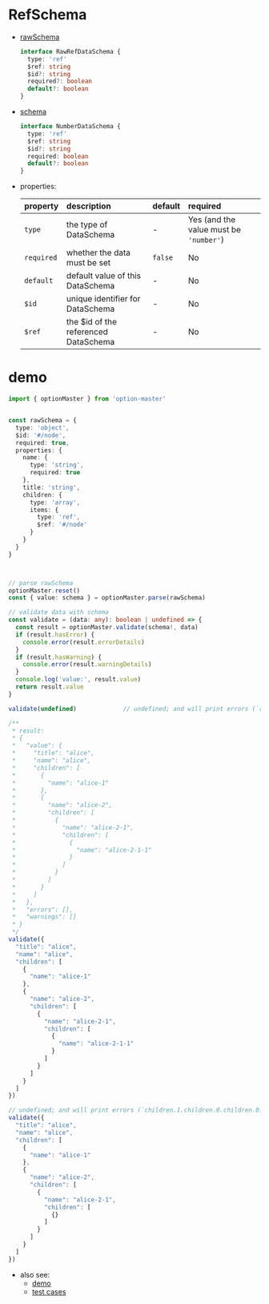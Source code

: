 # RefSchema
  * [rawSchema][]
    ```typescript
    interface RawRefDataSchema {
      type: 'ref'
      $ref: string
      $id?: string
      required?: boolean
      default?: boolean
    }
    ```

  * [schema][]
    ```typescript
    interface NumberDataSchema {
      type: 'ref'
      $ref: string
      $id?: string
      required: boolean
      default?: boolean
    }
    ```

  * properties:

     property           | description                           | default | required
    :-------------------|:--------------------------------------|:--------|:---------------------------------------
     `type`             | the type of DataSchema                | -       | Yes (and the value must be `'number'`)
     `required`         | whether the data must be set          | `false` | No
     `default`          | default value of this DataSchema      | -       | No
     `$id`              | unique identifier for DataSchema      | -       | No
     `$ref`             | the $id of the referenced DataSchema  | -       | No


# demo

  ```typescript
  import { optionMaster } from 'option-master'


  const rawSchema = {
    type: 'object',
    $id: '#/node',
    required: true,
    properties: {
      name: {
        type: 'string',
        required: true
      },
      title: 'string',
      children: {
        type: 'array',
        items: {
          type: 'ref',
          $ref: '#/node'
        }
      }
    }
  }



  // parse rawSchema
  optionMaster.reset()
  const { value: schema } = optionMaster.parse(rawSchema)

  // validate data with schema
  const validate = (data: any): boolean | undefined => {
    const result = optionMaster.validate(schema!, data)
    if (result.hasError) {
      console.error(result.errorDetails)
    }
    if (result.hasWarning) {
      console.error(result.warningDetails)
    }
    console.log('value:', result.value)
    return result.value
  }

  validate(undefined)             // undefined; and will print errors (`required` is not satisfied)

  /**
   * result:
   * {
   *   "value": {
   *     "title": "alice",
   *     "name": "alice",
   *     "children": [
   *       {
   *         "name": "alice-1"
   *       },
   *       {
   *         "name": "alice-2",
   *         "children": [
   *           {
   *             "name": "alice-2-1",
   *             "children": [
   *               {
   *                 "name": "alice-2-1-1"
   *               }
   *             ]
   *           }
   *         ]
   *       }
   *     ]
   *   },
   *   "errors": [],
   *   "warnings": []
   * }
   */
  validate({
    "title": "alice",
    "name": "alice",
    "children": [
      {
        "name": "alice-1"
      },
      {
        "name": "alice-2",
        "children": [
          {
            "name": "alice-2-1",
            "children": [
              {
                "name": "alice-2-1-1"
              }
            ]
          }
        ]
      }
    ]
  })

  // undefined; and will print errors (`children.1.children.0.children.0.name` is not satisfied)
  validate({
    "title": "alice",
    "name": "alice",
    "children": [
      {
        "name": "alice-1"
      },
      {
        "name": "alice-2",
        "children": [
          {
            "name": "alice-2-1",
            "children": [
              {}
            ]
          }
        ]
      }
    ]
  })
  ```

* also see:
  - [demo][]
  - [test cases][test-cases]


[rawSchema]: ../../src/schema/ref.ts#RawNumberDataSchema
[schema]: ../../src/schema/ref.ts#NumberDataSchema
[demo]: ../../demo/ref
[test-cases]: ../../test/cases/data-schema/base-schema/ref

